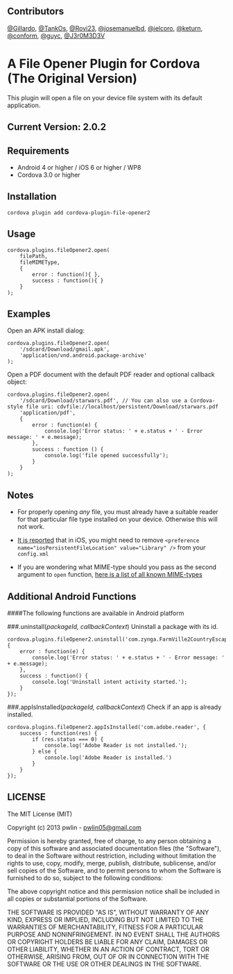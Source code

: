 Contributors
------------
[@Gillardo](https://github.com/Gillardo/), [@TankOs](https://github.com/TankOs), [@Rovi23](https://github.com/Rovi23), [@josemanuelbd](https://github.com/josemanuelbd), [@ielcoro](https://github.com/ielcoro), [@keturn](https://github.com/keturn), [@conform](https://github.com/conform), [@guyc](https://github.com/guyc), [@J3r0M3D3V](https://github.com/J3r0M3D3V)


A File Opener Plugin for Cordova (The Original Version)
==========================
This plugin will open a file on your device file system with its default application.

Current Version: 2.0.2
----------------

Requirements
-------------
- Android 4 or higher / iOS 6 or higher / WP8
- Cordova 3.0 or higher

Installation
-------------
    cordova plugin add cordova-plugin-file-opener2
    
Usage
------
    cordova.plugins.fileOpener2.open(
        filePath, 
        fileMIMEType, 
        {
            error : function(){ }, 
            success : function(){ } 
        } 
    );

Examples
--------
Open an APK install dialog:

    cordova.plugins.fileOpener2.open(
        '/sdcard/Download/gmail.apk', 
        'application/vnd.android.package-archive'
    );
    
Open a PDF document with the default PDF reader and optional callback object:

    cordova.plugins.fileOpener2.open(
        '/sdcard/Download/starwars.pdf', // You can also use a Cordova-style file uri: cdvfile://localhost/persistent/Download/starwars.pdf
        'application/pdf', 
        { 
            error : function(e) { 
                console.log('Error status: ' + e.status + ' - Error message: ' + e.message);
            },
            success : function () {
                console.log('file opened successfully'); 				
            }
        }
    );

Notes
------

- For properly opening _any_ file, you must already have a suitable reader for that particular file type installed on your device. Otherwise this will not work.


- [It is reported](https://github.com/pwlin/cordova-plugin-file-opener2/issues/2#issuecomment-41295793) that in iOS, you might need to remove `<preference name="iosPersistentFileLocation" value="Library" />` from your `config.xml`

- If you are wondering what MIME-type should you pass as the second argument to `open` function, [here is a list of all known MIME-types](http://svn.apache.org/viewvc/httpd/httpd/trunk/docs/conf/mime.types?view=co)


Additional Android Functions
-----------------------------
####The following functions are available in Android platform

###.uninstall(_packageId, callbackContext_)
Uninstall a package with its id.

    cordova.plugins.fileOpener2.uninstall('com.zynga.FarmVille2CountryEscape', {
        error : function(e) {
            console.log('Error status: ' + e.status + ' - Error message: ' + e.message);    
        },
        success : function() {
            console.log('Uninstall intent activity started.');
        }
    });

###.appIsInstalled(_packageId, callbackContext_)
Check if an app is already installed.

    cordova.plugins.fileOpener2.appIsInstalled('com.adobe.reader', {
        success : function(res) {
            if (res.status === 0) {
                console.log('Adobe Reader is not installed.');
            } else {
                console.log('Adobe Reader is installed.')
            }
        }
    });

LICENSE
--------
The MIT License (MIT)

Copyright (c) 2013 pwlin - pwlin05@gmail.com

Permission is hereby granted, free of charge, to any person obtaining a copy of
this software and associated documentation files (the "Software"), to deal in
the Software without restriction, including without limitation the rights to
use, copy, modify, merge, publish, distribute, sublicense, and/or sell copies of
the Software, and to permit persons to whom the Software is furnished to do so,
subject to the following conditions:

The above copyright notice and this permission notice shall be included in all
copies or substantial portions of the Software.

THE SOFTWARE IS PROVIDED "AS IS", WITHOUT WARRANTY OF ANY KIND, EXPRESS OR
IMPLIED, INCLUDING BUT NOT LIMITED TO THE WARRANTIES OF MERCHANTABILITY, FITNESS
FOR A PARTICULAR PURPOSE AND NONINFRINGEMENT. IN NO EVENT SHALL THE AUTHORS OR
COPYRIGHT HOLDERS BE LIABLE FOR ANY CLAIM, DAMAGES OR OTHER LIABILITY, WHETHER
IN AN ACTION OF CONTRACT, TORT OR OTHERWISE, ARISING FROM, OUT OF OR IN
CONNECTION WITH THE SOFTWARE OR THE USE OR OTHER DEALINGS IN THE SOFTWARE.

